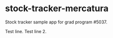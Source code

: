 # stock-tracker-mercatura

Stock tracker sample app for grad program #5037.

Test line.
Test line 2.
